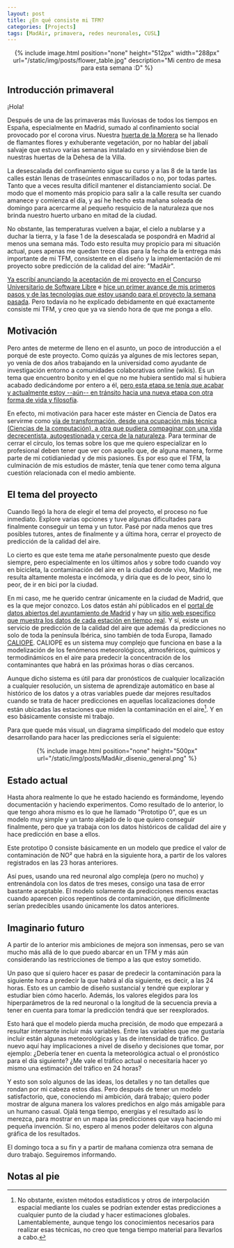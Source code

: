 ```yaml
---
layout: post
title: ¿En qué consiste mi TFM?
categories: [Projects]
tags: [MadAir, primavera, redes neuronales, CUSL]
---
```


<center>
{% include image.html position="none" height="512px" width="288px" url="/static/img/posts/flower_table.jpg" description="Mi centro de mesa para esta semana :D" %}
</center>

## Introducción primaveral

¡Hola!

Después de una de las primaveras más lluviosas de todos los tiempos en España, especialmente en Madrid, sumado al confinamiento social provocado por el corona virus. Nuestra [huerta de la Morera](https://huertalamoreradeofelia.wordpress.com/) se ha llenado de flamantes flores y exhuberante vegetación, por no hablar del jabalí salvaje que estuvo varias semanas instalado en y sirviéndose bien de nuestras huertas de la Dehesa de la Villa.

La desescalada del confinamiento sigue su curso y a las 8 de la tarde las calles están llenas de traseúntes enmascarillados o no, por todas partes. Tanto que a veces resulta difícil mantener el distanciamiento social. De modo que el momento más propicio para salir a la calle resulta ser cuando amanece y comienza el día, y así he hecho esta mañana soleada de domingo para acercarme al pequeño resquicio de la naturaleza que nos brinda nuestro huerto urbano en mitad de la ciudad.

No obstante, las temperaturas vuelven a bajar, el cielo a nublarse y a duchar la tierra, y la fase 1 de la desescalada se pospondrá en Madrid al menos una semana más. Todo esto resulta muy propicio para mi situación actual, pues apenas me quedan trece días para la fecha de la entrega más importante de mi TFM, consistente en el diseño y la implementación de mi proyecto sobre predicción de la calidad del aire: "MadAir".

[Ya escribí anunciando la aceptación de mi proyecto en el Concurso Universitario de Software Libre](/madair-aceptado.html) e [hice un primer avance de mis primeros pasos y de las tecnologías que estoy usando para el proyecto la semana pasada](/madair-update.html). Pero todavía no he explicado debidamente en qué exactamente consiste mi TFM, y creo que ya va siendo hora de que me ponga a ello.

## Motivación

Pero antes de meterme de lleno en el asunto, un poco de introducción a el porqué de este proyecto. Como quizás ya algunes de mis lectores sepan, yo venía de dos años trabajando en la universidad como ayudante de investigación entorno a comunidades colaborativas online (wikis). Es un tema que encuentro bonito y en el que no me hubiera sentido mal si hubiera acabado dedicándome por entero a él, [pero esta etapa se tenía que acabar y actualmente estoy --aún-- en tránsito hacia una nueva etapa con otra forma de vida y filosofía](/new-stage.html).

En efecto, mi motivación para hacer este máster en Ciencia de Datos era servirme como [vía de transformación, desde una ocupación más técnica (Ciencias de la computación), a otra que pudiera compaginar con una vida decrecentista, autogestionada y cerca de la naturaleza](/professional-future.html). Para terminar de cerrar el círculo, los temas sobre los que me quiero especializar en lo profesional deben tener que ver con aquello que, de alguna manera, forme parte de mi cotidianiedad y de mis pasiones. Es por eso que el TFM, la culminación de mis estudios de máster, tenía que tener como tema alguna cuestión relacionada con el medio ambiente.

## El tema del proyecto

Cuando llegó la hora de elegir el tema del proyecto, el proceso no fue inmediato. Explore varias opciones y tuve algunas dificultades para finalmente conseguir un tema y un tutor. Pasé por nada menos que tres posibles tutores, antes de finalmente y a última hora, cerrar el proyecto de predicción de la calidad del aire.

Lo cierto es que este tema me atañe personalmente puesto que desde siempre, pero especialmente en los últimos años y sobre todo cuando voy en bicicleta, la contaminación del aire en la ciudad donde vivo, Madrid, me resulta altamente molesta e incómoda, y diría que es de lo peor, sino lo peor, de ir en bici por la ciudad.

En mi caso, me he querido centrar únicamente en la ciudad de Madrid, que es la que mejor conozco. Los datos están ahí públicados en el [portal de datos abiertos del ayuntamiento de Madrid](https://datos.madrid.es/) y hay un [sitio web especifico que muestra los datos de cada estación en tiempo real](http://www.mambiente.madrid.es/sica/scripts/index.php). Y sí, existe un servicio de predicción de la calidad del aire que además da predicciones no solo de toda la península Ibérica, sino también de toda Europa, llamado [CALIOPE](http://www.bsc.es/caliope/es). CALIOPE es un sistema muy complejo que funciona en base a la modelización de los fenómenos meteorológicos, atmosféricos, químicos y termodinámicos en el aire para predecir la concentración de los contaminantes que habrá en las próximas horas o días cercanos.

Aunque dicho sistema es útil para dar pronósticos de cualquier localización a cualquier resolución, un sistema de aprendizaje automático en base al histórico de los datos y a otras variables puede dar mejores resultados cuando se trata de hacer predicciones en aquellas localizaciones donde están ubicadas las estaciones que miden la contaminación en el aire[^1]. Y en eso básicamente consiste mi trabajo.

Para que quede más visual, un diagrama simplificado del modelo que estoy desarrollando para hacer las predicciones sería el siguiente:

<center>
{% include image.html position="none" height="500px" url="/static/img/posts/MadAir_disenio_general.png" %}
</center>

[^1]: No obstante, existen métodos estadísticos y otros de interpolación espacial mediante los cuales se podrían extender estas predicciones a cualquier punto de la ciudad y hacer estimaciones globales. Lamentablemente, aunque tengo los conocimientos necesarios para realizar esas técnicas, no creo que tenga tiempo material para llevarlos a cabo.

## Estado actual

Hasta ahora realmente lo que he estado haciendo es formándome, leyendo documentación y haciendo experimentos. Como resultado de lo anterior, lo que tengo ahora mismo es lo que he llamado "Prototipo 0", que es un modelo muy simple y un tanto alejado de lo que quiero conseguir finalmente, pero que ya trabaja con los datos históricos de calidad del aire y hace predicción en base a ellos.

Este prototipo 0 consiste básicamente en un modelo que predice el valor de contaminación de NO² que habrá en la siguiente hora, a partir de los valores registrados en las 23 horas anteriores.

Así pues, usando una red neuronal algo compleja (pero no mucho) y entrenándola con los datos de tres meses, consigo una tasa de error bastante aceptable. El modelo solamente da predicciones menos exactas cuando aparecen picos repentinos de contaminación, que difícilmente serían predecibles usando únicamente los datos anteriores.

## Imaginario futuro

A partir de lo anterior mis ambiciones de mejora son inmensas, pero se van mucho más allá de lo que puedo abarcar en un TFM y más aún considerando las restricciones de tiempo a las que estoy sometido.

Un paso que sí quiero hacer es pasar de predecir la contaminación para la siguiente hora a predecir la que habrá al día siguiente, es decir, a las 24 horas. Esto es un cambio de diseño sustancial y tendré que explorar y estudiar bien cómo hacerlo. Además, los valores elegidos para los hiperparámetros de la red neuronal o la longitud de la secuencia previa a tener en cuenta para tomar la predicción tendrá que ser reexplorados.

Esto hará que el modelo pierda mucha precisión, de modo que empezará a resultar intersante incluir más variables. Entre las variables que me gustaría incluir están algunas meteorológicas y las de intensidad de tráfico. De nuevo aquí hay implicaciones a nivel de diseño y decisiones que tomar, por ejemplo: ¿Debería tener en cuenta la meteorológica actual o el pronóstico para el día siguiente? ¿Me vale el tráfico actual o necesitaría hacer yo mismo una estimación del tráfico en 24 horas?

Y esto son solo algunos de las ideas, los detalles y no tan detalles que rondan por mi cabeza estos dias. Pero después de tener un modelo satisfactorio, que, conociendo mi ambición, dará trabajo; quiero poder mostrar de alguna manera los valores predichos en algo más amigable para un humano casual. Ojalá tenga tiempo, energías y el resultado así lo merezca, para mostrar en un mapa las predicciones que vaya haciendo mi pequeña invención. Si no, espero al menos poder deleitaros con alguna gráfica de los resultados.

El domingo toca a su fin y a partir de mañana comienza otra semana de duro trabajo. Seguiremos informando.

## Notas al pie
